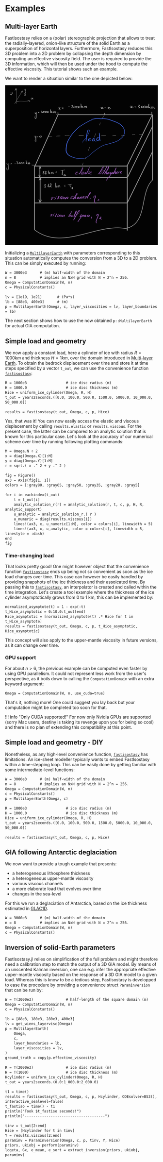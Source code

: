# Examples

## Multi-layer Earth

FastIsostasy relies on a (polar) stereographic projection that allows to treat the radially-layered, onion-like structure of the solid Earth as a superposition of horizontal layers. Furthermore, FastIsostasy reduces this 3D problem into a 2D problem by collapsing the depth dimension by computing an effective viscosity field. The user is required to provide the 3D information, which will then be used under the hood to compute the effective viscosity. This tutorial shows such an example.

We want to render a situation similar to the one depicted below:

![Schematic representation of the three-layer set-up.](assets/sketch_3layer_model_dark.png)

Initializing a [`MultilayerEarth`](@ref) with parameters corresponding to this situation automatically computes the conversion from a 3D to a 2D problem. This can be simply executed by running:

```@example 1
W = 3000e3      # (m) half-width of the domain
n = 8           # implies an NxN grid with N = 2^n = 256.
Omega = ComputationDomain(W, n)
c = PhysicalConstants()

lv = [1e19, 1e21]       # (Pa*s)
lb = [88e3, 400e3]      # (m)
p = MultilayerEarth(Omega, c, layer_viscosities = lv, layer_boundaries = lb)
```

The next section shows how to use the now obtained `p::MultilayerEarth` for actual GIA computation.

## Simple load and geometry

We now apply a constant load, here a cylinder of ice with radius $R = 1000 km$ and thickness $H = 1 km$, over the domain introduced in [Multi-layer Earth](@ref). To obtain the bedrock displacement over time and store it at time steps specified by a vector `t_out`, we can use the convenience function [`fastisostasy`](@ref):

```@example 1
R = 1000e3                  # ice disc radius (m)
H = 1000.0                  # ice disc thickness (m)
Hice = uniform_ice_cylinder(Omega, R, H)
t_out = years2seconds.([0.0, 100.0, 500.0, 1500.0, 5000.0, 10_000.0, 50_000.0])

results = fastisostasy(t_out, Omega, c, p, Hice)
```

Yes, that was it! You can now easily access the elastic and viscous displacement by calling `results.elastic` or `results.viscous`. For the present case, the latter can be compared to an analytic solution that is known for this particular case. Let's look at the accuracy of our numerical scheme over time by running following plotting commands:

```@example 2
M = Omega.N ÷ 2
x = diag(Omega.X)[1:M]
y = diag(Omega.Y)[1:M]
r = sqrt.( x .^ 2 + y .^ 2 )

fig = Figure()
ax3 = Axis(fig[1, 1])
colors = [:gray80, :gray65, :gray50, :gray35, :gray20, :gray5]

for i in eachindex(t_out)
    t = t_out[i]
    analytic_solution_r(r) = analytic_solution(r, t, c, p, H, R, analytic_support)
    u_analytic = analytic_solution_r.( r )
    u_numeric = diag(results.viscous[i])
    lines!(ax3, x, u_numeric[1:M], color = colors[i], linewidth = 5)
    lines!(ax3, x, u_analytic, color = colors[i], linewidth = 5, linestyle = :dash)
end
fig
```

### Time-changing load

That looks pretty good! One might however object that the convenience function [`fastisostasy`](@ref) ends up being not so convenient as soon as the ice load changes over time. This case can however be easily handled by providing snapshots of the ice thickness and their assoicated time. By passing this to [`fastisostasy`](@ref), an interpolator is created and called within the time integration. Let's create a tool example where the thickness of the ice cylinder asymptotically grows from 0 to 1 km, this can be implemented by:

```@example 2
normalized_asymptote(t) = 1 - exp(-t)
t_Hice_asymptotic = 0:10.0:t_out[end]
Hice_asymptotic = [normalized_asymptote(t) .* Hice for t in t_Hice_asymptote]
results = fastisostasy(t_out, Omega, c, p, t_Hice_asymptotic, Hice_asymptotic)
```

This concept will also apply to the upper-mantle viscosity in future versions, as it can change over time.

### GPU support

For about $n > 6$, the previous example can be computed even faster by using GPU parallelism. It could not represent less work from the user's perspective, as it boils down to calling the `ComputationDomain` with an extra keyword argument:

```@example 2
Omega = ComputationDomain(W, n, use_cuda=true)
```

That's it, nothing more! One could suggest you lay back but your computation might be completed too soon for that.

!!! info "Only CUDA supported!"
    For now only Nvidia GPUs are supported (sorry Mac users, destiny is taking its revenge upon you for being so cool) and there is no plan of extending this compatibility at this point.

## Simple load and geometry - DIY

Nonetheless, as any high-level convenience function, [`fastisostasy`](@ref) has limitations. An ice-sheet modeller typically wants to embed FastIsostasy within a time-stepping loop. This can be easily done by getting familiar with some intermediate-level functions:

```@example 3
W = 3000e3      # (m) half-width of the domain
n = 8           # implies an NxN grid with N = 2^n = 256.
Omega = ComputationDomain(W, n)
c = PhysicalConstants()
p = MultilayerEarth(Omega, c)

R = 1000e3                  # ice disc radius (m)
H = 1000.0                  # ice disc thickness (m)
Hice = uniform_ice_cylinder(Omega, R, H)
t_out = years2seconds.([0.0, 100.0, 500.0, 1500.0, 5000.0, 10_000.0, 50_000.0])

results = fastisostasy(t_out, Omega, c, p, Hice)
```

## GIA following Antarctic deglaciation

We now want to provide a tough example that presents:
- a heterogeneous lithosphere thickness
- a heterogeneous upper-mantle viscosity
- various viscous channels
- a more elaborate load that evolves over time
- changes in the sea-level

For this we run a deglaciation of Antarctica, based on the ice thickness estimated in [GLAC1D]().

```@example 4
W = 3000e3      # (m) half-width of the domain
n = 8           # implies an NxN grid with N = 2^n = 256.
Omega = ComputationDomain(W, n)
c = PhysicalConstants()
```

## Inversion of solid-Earth parameters

FastIsostasy.jl relies on simplification of the full problem and might therefore need a calibration step to match the output of a 3D GIA model. By means of an unscented Kalman inversion, one can e.g. infer the appropriate effective upper-mantle viscosity based on the response of a 3D GIA model to a given load. Whereas this is know to be a tedious step, FastIsostasy is developped to ease the procedure by providing a convenience struct `Paraminversion` that can be run by:

```@example 5
W = T(3000e3)               # half-length of the square domain (m)
Omega = ComputationDomain(W, n)
c = PhysicalConstants()

lb = [88e3, 180e3, 280e3, 400e3]
lv = get_wiens_layervisc(Omega)
p = MultilayerEarth(
    Omega,
    c,
    layer_boundaries = lb,
    layer_viscosities = lv,
)
ground_truth = copy(p.effective_viscosity)

R = T(2000e3)               # ice disc radius (m)
H = T(1000)                 # ice disc thickness (m)
Hcylinder = uniform_ice_cylinder(Omega, R, H)
t_out = years2seconds.(0.0:1_000.0:2_000.0)

t1 = time()
results = fastisostasy(t_out, Omega, c, p, Hcylinder, ODEsolver=BS3(), interactive_sealevel=false)
t_fastiso = time() - t1
println("Took $t_fastiso seconds!")
println("-------------------------------------")

tinv = t_out[2:end]
Hice = [Hcylinder for t in tinv]
Y = results.viscous[2:end]
paraminv = ParamInversion(Omega, c, p, tinv, Y, Hice)
priors, ukiobj = perform(paraminv)
logeta, Gx, e_mean, e_sort = extract_inversion(priors, ukiobj, paraminv)
```

